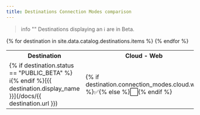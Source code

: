 ```yaml
---
title: Destinations Connection Modes comparison
---
```


> info ""
> Destinations displaying an ℹ️ are in Beta.

<table>
<tr>
  <th> Destination </th>
  <th> Cloud - Web </th>
  <th> Cloud - Mobile </th>
  <th> Device - Web </th>
  <th> Device - Mobile </th>
  <th> Server to Server </th>
</tr>
{% for destination in site.data.catalog.destinations.items %}
<tr>
  <td>{% if destination.status == "PUBLIC_BETA" %}ℹ️{% endif %}[{{ destination.display_name }}](/docs/{{ destination.url }})</td>
  <td>{% if destination.connection_modes.cloud.web %}✅{% else %}⬜️{% endif %} </td>
  <td>{% if destination.connection_modes.cloud.mobile %}✅{% else %}⬜️{% endif %} </td>
  <td>{% if destination.connection_modes.device.web %}✅{% else %}⬜️{% endif %} </td>
  <td>{% if destination.connection_modes.device.mobile %}✅{% else %}⬜️{% endif %} </td>
  <td>{% if destination.connection_modes.cloud.server %}✅{% else %}⬜️{% endif %} </td>
</tr>
{% endfor %}
</table>
